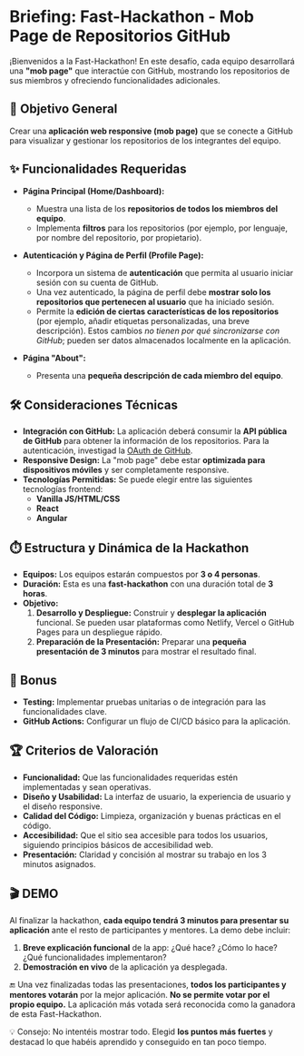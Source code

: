 # Briefing: Fast-Hackathon - Mob Page de Repositorios GitHub

¡Bienvenidos a la Fast-Hackathon! En este desafío, cada equipo desarrollará una **"mob page"** que interactúe con GitHub, mostrando los repositorios de sus miembros y ofreciendo funcionalidades adicionales.

## 🎯 Objetivo General

Crear una **aplicación web responsive (mob page)** que se conecte a GitHub para visualizar y gestionar los repositorios de los integrantes del equipo.

## ✨ Funcionalidades Requeridas

* **Página Principal (Home/Dashboard):**
    * Muestra una lista de los **repositorios de todos los miembros del equipo**.
    * Implementa **filtros** para los repositorios (por ejemplo, por lenguaje, por nombre del repositorio, por propietario).

* **Autenticación y Página de Perfil (Profile Page):**
    * Incorpora un sistema de **autenticación** que permita al usuario iniciar sesión con su cuenta de GitHub.
    * Una vez autenticado, la página de perfil debe **mostrar solo los repositorios que pertenecen al usuario** que ha iniciado sesión.
    * Permite la **edición de ciertas características de los repositorios** (por ejemplo, añadir etiquetas personalizadas, una breve descripción). Estos cambios *no tienen por qué sincronizarse con GitHub*; pueden ser datos almacenados localmente en la aplicación.

* **Página "About":**
    * Presenta una **pequeña descripción de cada miembro del equipo**.

## 🛠️ Consideraciones Técnicas

* **Integración con GitHub:** La aplicación deberá consumir la **API pública de GitHub** para obtener la información de los repositorios. Para la autenticación, investigad la [OAuth de GitHub](https://docs.github.com/en/apps/oauth-apps/building-oauth-apps/authorizing-oauth-apps).
* **Responsive Design:** La "mob page" debe estar **optimizada para dispositivos móviles** y ser completamente responsive.
* **Tecnologías Permitidas:** Se puede elegir entre las siguientes tecnologías frontend:
    * **Vanilla JS/HTML/CSS**
    * **React**
    * **Angular**

## ⏱️ Estructura y Dinámica de la Hackathon

* **Equipos:** Los equipos estarán compuestos por **3 o 4 personas**.
* **Duración:** Esta es una **fast-hackathon** con una duración total de **3 horas**.
* **Objetivo:**
    1.  **Desarrollo y Despliegue:** Construir y **desplegar la aplicación** funcional. Se pueden usar plataformas como Netlify, Vercel o GitHub Pages para un despliegue rápido.
    2.  **Preparación de la Presentación:** Preparar una **pequeña presentación de 3 minutos** para mostrar el resultado final.

## 🌟 Bonus

* **Testing:** Implementar pruebas unitarias o de integración para las funcionalidades clave.
* **GitHub Actions:** Configurar un flujo de CI/CD básico para la aplicación.

## 🏆 Criterios de Valoración
* **Funcionalidad:** Que las funcionalidades requeridas estén implementadas y sean operativas.
* **Diseño y Usabilidad:** La interfaz de usuario, la experiencia de usuario y el diseño responsive.
* **Calidad del Código:** Limpieza, organización y buenas prácticas en el código.
* **Accesibilidad:** Que el sitio sea accesible para todos los usuarios, siguiendo principios básicos de accesibilidad web.
* **Presentación:** Claridad y concisión al mostrar su trabajo en los 3 minutos asignados.

## 🎬 DEMO

Al finalizar la hackathon, **cada equipo tendrá 3 minutos para presentar su aplicación** ante el resto de participantes y mentores. La demo debe incluir:

1. **Breve explicación funcional** de la app: ¿Qué hace? ¿Cómo lo hace? ¿Qué funcionalidades implementaron?
2. **Demostración en vivo** de la aplicación ya desplegada.

🔚 Una vez finalizadas todas las presentaciones, **todos los participantes y mentores votarán** por la mejor aplicación. **No se permite votar por el propio equipo.** La aplicación más votada será reconocida como la ganadora de esta Fast-Hackathon.

💡 Consejo: No intentéis mostrar todo. Elegid **los puntos más fuertes** y destacad lo que habéis aprendido y conseguido en tan poco tiempo.
